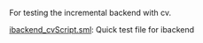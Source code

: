For testing the incremental backend with cv.

[ibackend_cvScript.sml](ibackend_cvScript.sml):
Quick test file for ibackend
